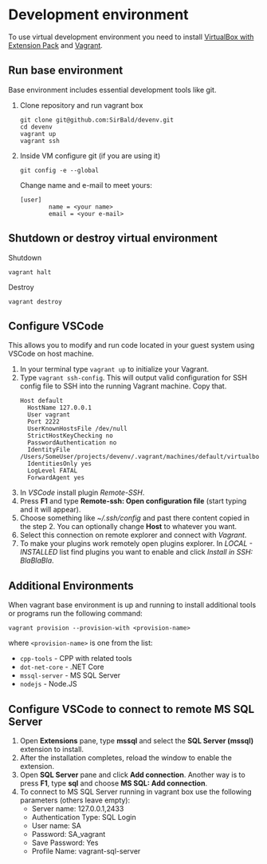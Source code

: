 # Development environment

To use virtual development environment you need to install
[VirtualBox with Extension Pack](https://www.virtualbox.org/wiki/Downloads) and [Vagrant](https://www.vagrantup.com).

## Run base environment

Base environment includes essential development tools like git.

1. Clone repository and run vagrant box
    ```
    git clone git@github.com:SirBald/devenv.git
    cd devenv
    vagrant up
    vagrant ssh
    ```
2. Inside VM configure git (if you are using it)
    ```
    git config -e --global
    ```
    Change name and e-mail to meet yours:
    ```
    [user]
            name = <your name>
            email = <your e-mail>
    ```

## Shutdown or destroy virtual environment

Shutdown
```
vagrant halt
```
Destroy
```
vagrant destroy
```

## Configure VSCode

This allows you to modify and run code located in your guest system using VSCode on host machine.

1. In your terminal type ```vagrant up``` to initialize your Vagrant.
2. Type ```vagrant ssh-config```. This will output valid configuration for SSH config file to SSH into the running Vagrant machine.
Copy that.
    ```
    Host default
      HostName 127.0.0.1
      User vagrant
      Port 2222
      UserKnownHostsFile /dev/null
      StrictHostKeyChecking no
      PasswordAuthentication no
      IdentityFile /Users/SomeUser/projects/devenv/.vagrant/machines/default/virtualbox/private_key
      IdentitiesOnly yes
      LogLevel FATAL
      ForwardAgent yes
    ```
3. In *VSCode* install plugin *Remote-SSH*.
4. Press **F1** and type **Remote-ssh: Open configuration file** (start typing and it will appear).
5. Choose something like *~/.ssh/config* and past there content copied in the step 2.
You can optionally change **Host** to whatever you want.
6. Select this connection on remote explorer and connect with *Vagrant*.
7. To make your plugins work remotely open plugins explorer.
In *LOCAL - INSTALLED* list find plugins you want to enable and click *Install in SSH: BlaBlaBla*.

## Additional Environments

When vagrant base environment is up and running to install additional tools or programs run the following command:
```
vagrant provision --provision-with <provision-name>
```
where ```<provision-name>``` is one from the list:
* ```cpp-tools``` - CPP with related tools
* ```dot-net-core``` - .NET Core
* ```mssql-server``` - MS SQL Server
* ```nodejs``` - Node.JS

## Configure VSCode to connect to remote MS SQL Server

1. Open **Extensions** pane, type **mssql** and select the **SQL Server (mssql)** extension to install.
2. After the installation completes, reload the window to enable the extension.
3. Open **SQL Server** pane and click **Add connection**. Another way is to press **F1**, type **sql** and choose
**MS SQL: Add connection**.
4. To connect to MS SQL Server running in vagrant box use the following parameters (others leave empty):
    * Server name: 127.0.0.1,2433
    * Authentication Type: SQL Login
    * User name: SA
    * Password: SA_vagrant
    * Save Password: Yes
    * Profile Name: vagrant-sql-server
